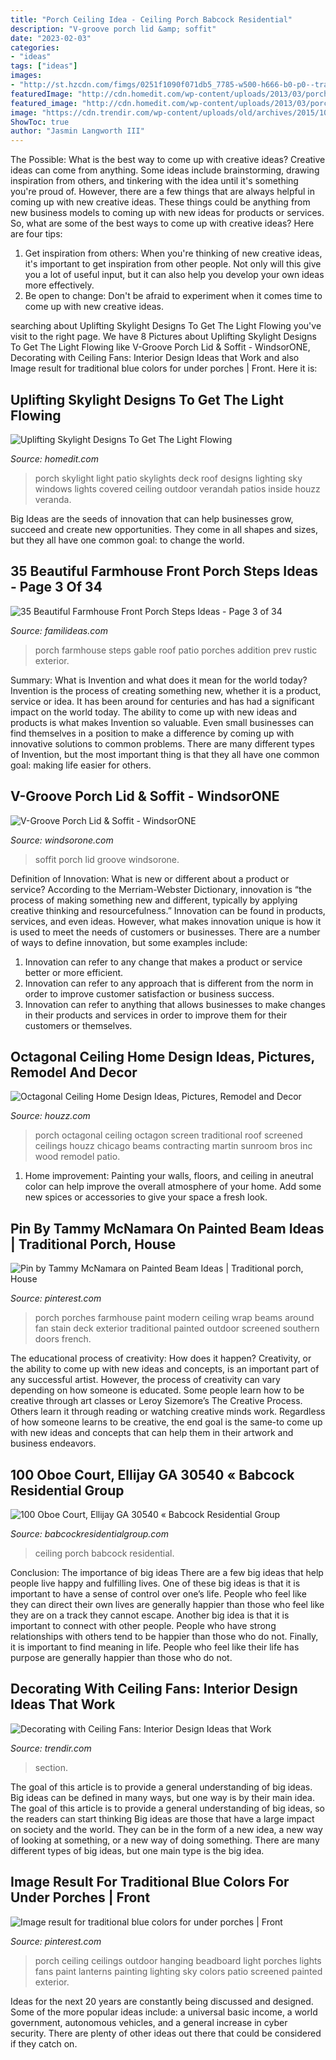 ```yaml
---
title: "Porch Ceiling Idea - Ceiling Porch Babcock Residential"
description: "V-groove porch lid &amp; soffit"
date: "2023-02-03"
categories:
- "ideas"
tags: ["ideas"]
images:
- "http://st.hzcdn.com/fimgs/0251f1090f071db5_7785-w500-h666-b0-p0--traditional-porch.jpg"
featuredImage: "http://cdn.homedit.com/wp-content/uploads/2013/03/porch-window23.jpg"
featured_image: "http://cdn.homedit.com/wp-content/uploads/2013/03/porch-window23.jpg"
image: "https://cdn.trendir.com/wp-content/uploads/old/archives/2015/10/04/windmill-ceiling-fan-4.jpg"
ShowToc: true
author: "Jasmin Langworth III"
---
```



The Possible: What is the best way to come up with creative ideas?
Creative ideas can come from anything. Some ideas include brainstorming, drawing inspiration from others, and tinkering with the idea until it's something you're proud of. However, there are a few things that are always helpful in coming up with new creative ideas. These things could be anything from new business models to coming up with new ideas for products or services. So, what are some of the best ways to come up with creative ideas? Here are four tips: 
1) Get inspiration from others: When you're thinking of new creative ideas, it's important to get inspiration from other people. Not only will this give you a lot of useful input, but it can also help you develop your own ideas more effectively. 
2) Be open to change: Don't be afraid to experiment when it comes time to come up with new creative ideas.

	

		
searching about Uplifting Skylight Designs To Get The Light Flowing you've visit to the right page. We have 8 Pictures about Uplifting Skylight Designs To Get The Light Flowing like V-Groove Porch Lid &amp; Soffit - WindsorONE, Decorating with Ceiling Fans: Interior Design Ideas that Work and also Image result for traditional blue colors for under porches | Front. Here it is:
		
    
## Uplifting Skylight Designs To Get The Light Flowing

<img loading=lazy src="http://cdn.homedit.com/wp-content/uploads/2013/03/porch-window23.jpg" onerror="this.onerror=null;this.src='https://tse3.mm.bing.net/th?id=OIP.55u6yGFU6m1z4hpIpUpcDgHaJ4&amp;pid=15.1';" alt="Uplifting Skylight Designs To Get The Light Flowing">

_Source: homedit.com_

>porch skylight light patio skylights deck roof designs lighting sky windows lights covered ceiling outdoor verandah patios inside houzz veranda. 

	

Big Ideas are the seeds of innovation that can help businesses grow, succeed and create new opportunities. They come in all shapes and sizes, but they all have one common goal: to change the world.

    
## 35 Beautiful Farmhouse Front Porch Steps Ideas - Page 3 Of 34

<img loading=lazy src="http://familideas.com/wp-content/uploads/2018/10/35-Beautiful-Farmhouse-Front-Porch-Steps-Ideas-3.jpg" onerror="this.onerror=null;this.src='https://tse2.mm.bing.net/th?id=OIP.0hH0--pqQpsNCB_qtn-PEwHaJ4&amp;pid=15.1';" alt="35 Beautiful Farmhouse Front Porch Steps Ideas - Page 3 of 34">

_Source: familideas.com_

>porch farmhouse steps gable roof patio porches addition prev rustic exterior. 

	

Summary: What is Invention and what does it mean for the world today?
Invention is the process of creating something new, whether it is a product, service or idea. It has been around for centuries and has had a significant impact on the world today. The ability to come up with new ideas and products is what makes Invention so valuable. Even small businesses can find themselves in a position to make a difference by coming up with innovative solutions to common problems. There are many different types of Invention, but the most important thing is that they all have one common goal: making life easier for others.

    
## V-Groove Porch Lid &amp; Soffit - WindsorONE

<img loading=lazy src="https://windsorone.com/wp-content/uploads/2020/07/gallagher_porch_soffit_1cb4.jpg" onerror="this.onerror=null;this.src='https://tse1.mm.bing.net/th?id=OIP.GqqfRv-WHp5kXghJ8kCXEgHaFr&amp;pid=15.1';" alt="V-Groove Porch Lid &amp; Soffit - WindsorONE">

_Source: windsorone.com_

>soffit porch lid groove windsorone. 

	

Definition of Innovation: What is new or different about a product or service?
According to the Merriam-Webster Dictionary, innovation is “the process of making something new and different, typically by applying creative thinking and resourcefulness.” Innovation can be found in products, services, and even ideas. However, what makes innovation unique is how it is used to meet the needs of customers or businesses. There are a number of ways to define innovation, but some examples include: 
1. Innovation can refer to any change that makes a product or service better or more efficient.
2. Innovation can refer to any approach that is different from the norm in order to improve customer satisfaction or business success.
3. Innovation can refer to anything that allows businesses to make changes in their products and services in order to improve them for their customers or themselves.

    
## Octagonal Ceiling Home Design Ideas, Pictures, Remodel And Decor

<img loading=lazy src="http://st.hzcdn.com/fimgs/0251f1090f071db5_7785-w500-h666-b0-p0--traditional-porch.jpg" onerror="this.onerror=null;this.src='https://tse2.mm.bing.net/th?id=OIP.gqEqeciCPVQvDaZQ2sh8xAHaJ3&amp;pid=15.1';" alt="Octagonal Ceiling Home Design Ideas, Pictures, Remodel and Decor">

_Source: houzz.com_

>porch octagonal ceiling octagon screen traditional roof screened ceilings houzz chicago beams contracting martin sunroom bros inc wood remodel patio. 

	

1. Home improvement: Painting your walls, floors, and ceiling in aneutral color can help improve the overall atmosphere of your home. Add some new spices or accessories to give your space a fresh look. 

    
## Pin By Tammy McNamara On Painted Beam Ideas | Traditional Porch, House

<img loading=lazy src="https://i.pinimg.com/originals/09/ce/29/09ce2944e2a5a8fc944f0f0b7318ba5c.jpg" onerror="this.onerror=null;this.src='https://tse4.mm.bing.net/th?id=OIP.ukwJlrD8xE-pJVf-Ri39_wHaNL&amp;pid=15.1';" alt="Pin by Tammy McNamara on Painted Beam Ideas | Traditional porch, House">

_Source: pinterest.com_

>porch porches farmhouse paint modern ceiling wrap beams around fan stain deck exterior traditional painted outdoor screened southern doors french. 

	

The educational process of creativity: How does it happen?
Creativity, or the ability to come up with new ideas and concepts, is an important part of any successful artist. However, the process of creativity can vary depending on how someone is educated. Some people learn how to be creative through art classes or Leroy Sizemore’s The Creative Process. Others learn it through reading or watching creative minds work. Regardless of how someone learns to be creative, the end goal is the same-to come up with new ideas and concepts that can help them in their artwork and business endeavors.

    
## 100 Oboe Court, Ellijay GA 30540 « Babcock Residential Group

<img loading=lazy src="http://babcockresidentialgroup.com/wp-content/uploads/2009/08/front-porch-ceiling.jpg" onerror="this.onerror=null;this.src='https://tse4.mm.bing.net/th?id=OIP.SbZs1JRtU-SwIACx7iQSXAHaFj&amp;pid=15.1';" alt="100 Oboe Court, Ellijay GA 30540 « Babcock Residential Group">

_Source: babcockresidentialgroup.com_

>ceiling porch babcock residential. 

	

Conclusion: The importance of big ideas
There are a few big ideas that help people live happy and fulfilling lives. One of these big ideas is that it is important to have a sense of control over one’s life. People who feel like they can direct their own lives are generally happier than those who feel like they are on a track they cannot escape. Another big idea is that it is important to connect with other people. People who have strong relationships with others tend to be happier than those who do not. Finally, it is important to find meaning in life. People who feel like their life has purpose are generally happier than those who do not.

    
## Decorating With Ceiling Fans: Interior Design Ideas That Work

<img loading=lazy src="https://cdn.trendir.com/wp-content/uploads/old/archives/2015/10/04/windmill-ceiling-fan-4.jpg" onerror="this.onerror=null;this.src='https://tse4.mm.bing.net/th?id=OIP.d-S_C1pCPKImKuhF-4Qe7AHaJ4&amp;pid=15.1';" alt="Decorating with Ceiling Fans: Interior Design Ideas that Work">

_Source: trendir.com_

>section. 

	

The goal of this article is to provide a general understanding of big ideas. Big ideas can be defined in many ways, but one way is by their main idea. The goal of this article is to provide a general understanding of big ideas, so the readers can start thinking
Big ideas are those that have a large impact on society and the world. They can be in the form of a new idea, a new way of looking at something, or a new way of doing something. There are many different types of big ideas, but one main type is the big idea.

    
## Image Result For Traditional Blue Colors For Under Porches | Front

<img loading=lazy src="https://i.pinimg.com/736x/92/66/a2/9266a25afff163936547b5a9b9e2799d.jpg" onerror="this.onerror=null;this.src='https://tse4.mm.bing.net/th?id=OIP.84MsNCGdlFhotIP0zH93ZAHaLH&amp;pid=15.1';" alt="Image result for traditional blue colors for under porches | Front">

_Source: pinterest.com_

>porch ceiling ceilings outdoor hanging beadboard light porches lights fans paint lanterns painting lighting sky colors patio screened painted exterior. 

	

Ideas for the next 20 years are constantly being discussed and designed. Some of the more popular ideas include: a universal basic income, a world government, autonomous vehicles, and a general increase in cyber security. There are plenty of other ideas out there that could be considered if they catch on.

